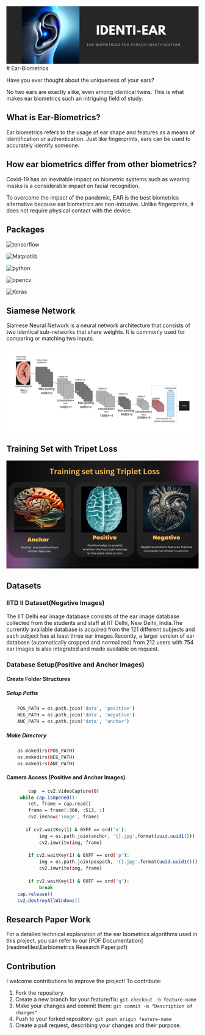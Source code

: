 <img src="readmefiles/Creative Studio Name LinkedIn Article Cover Image.png">
# Ear-Biometrics

Have you ever thought about the uniqueness of your ears? 

No two ears are exactly alike, even among identical twins. This is what makes ear biometrics such an intriguing field of study. 
## What is Ear-Biometrics?
Ear biometrics refers to the usage of ear shape and features as a means of identification or authentication. Just like fingerprints, ears can be used to accurately identify someone.
## How ear biometrics differ from other biometrics?
Covid-19 has an inevitable impact on biometric systems such as wearing masks is a considerable impact on facial recognition.

To overcome the impact of the pandemic, EAR is the best biometrics alternative because ear biometrics are non-intrusive. Unlike fingerprints, it does not require physical contact with the device.
## Packages 
![tensorflow](https://img.shields.io/badge/TensorFlow-grey?style=for-the-badge&logo=tensorflow)

![Matplotlib](https://img.shields.io/badge/matplotlib-grey?style=for-the-badge&logo=matplotlib)

![python](https://img.shields.io/badge/Python-grey?style=for-the-badge&logo=python)

![opencv](https://img.shields.io/badge/opencv-grey?style=for-the-badge&logo=opencv)

![Keras](https://img.shields.io/badge/Keras-grey?style=for-the-badge&logo=keras)
## Siamese Network

Siamese Neural Network is a neural network architecture that consists of two identical sub-networks that share weights. It is commonly used for comparing or matching two inputs.

<img src="readmefiles/siamese .png">

## Training Set with Tripet Loss

<img src="readmefiles/triplet loss.png">

## Datasets

### IITD II Dataset(Negative Images)
The IIT Delhi ear image database consists of the ear image database collected from the students and staff at IIT Delhi, New Delhi, India.The currently available database is acquired from the 121 different subjects and each subject has at least three ear images.Recently, a larger version of ear database (automatically cropped and normalized) from 212 users with 754 ear images is also integrated and made available on request.

### Database Setup(Positive and Anchor Images)
#### Create Folder Structures
##### Setup Paths
```bash
    POS_PATH = os.path.join('data', 'positive')
    NEG_PATH = os.path.join('data', 'negative')
    ANC_PATH = os.path.join('data', 'anchor')
```
##### Make Directory
```bash
    os.makedirs(POS_PATH)
    os.makedirs(NEG_PATH)
    os.makedirs(ANC_PATH)
```
#### Camera Access (Positive and Anchor Images)
```bash
        cap  = cv2.VideoCapture(0)
     while cap.isOpened():
        ret, frame = cap.read()  
        frame = frame[:360, :513, :]
        cv2.imshow('image', frame)   
        
       if cv2.waitKey(1) & 0XFF == ord('a'):
            img = os.path.join(anchor, '{}.jpg'.format(uuid.uuid1()))
            cv2.imwrite(img, frame)
            
        if cv2.waitKey(1) & 0XFF == ord('p'):
            img = os.path.join(pospath, '{}.jpg'.format(uuid.uuid1()))
            cv2.imwrite(img, frame)
            
        if cv2.waitKey(1) & 0XFF == ord('q'):
            break
    cap.release()
    cv2.destroyAllWindows()    
```
## Research Paper Work
For a detailed technical explanation of the ear biometrics algorithms used in this project, you can refer to our [PDF Documentation](readmefiles\Earbiometrics Research Paper.pdf)

## Contribution

I welcome contributions to improve the project! To contribute:

1. Fork the repository.
2. Create a new branch for your feature/fix: `git checkout -b feature-name`
3. Make your changes and commit them: `git commit -m "Description of changes"`
4. Push to your forked repository: `git push origin feature-name`
5. Create a pull request, describing your changes and their purpose.




